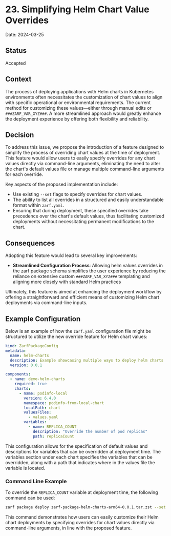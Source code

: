 # 23. Simplifying Helm Chart Value Overrides

Date: 2024-03-25

## Status

Accepted


## Context

The process of deploying applications with Helm charts in Kubernetes environments often necessitates the customization of chart values to align with specific operational or environmental requirements. The current method for customizing these values—either through manual edits or `###ZARF_VAR_XYZ###`. A more streamlined approach would greatly enhance the deployment experience by offering both flexibility and reliability.

## Decision

To address this issue, we propose the introduction of a feature designed to simplify the process of overriding chart values at the time of deployment. This feature would allow users to easily specify overrides for any chart values directly via command-line arguments, eliminating the need to alter the chart's default values file or manage multiple command-line arguments for each override.

Key aspects of the proposed implementation include:
- Use existing `--set`  flags to specify overrides for chart values.
- The ability to list all overrides in a structured and easily understandable format within `zarf.yaml`.
- Ensuring that during deployment, these specified overrides take precedence over the chart's default values, thus facilitating customized deployments without necessitating permanent modifications to the chart.

## Consequences

Adopting this feature would lead to several key improvements:
- **Streamlined Configuration Process**: Allowing helm values overrides in the zarf package schema simplifies the user experience by reducing the reliance on extensive custom `###ZARF_VAR_XYZ###` templating and aligning more closely with standard Helm practices

Ultimately, this feature is aimed at enhancing the deployment workflow by offering a straightforward and efficient means of customizing Helm chart deployments via command-line inputs.

## Example Configuration

Below is an example of how the `zarf.yaml` configuration file might be structured to utilize the new override feature for Helm chart values:

```yaml
kind: ZarfPackageConfig
metadata:
  name: helm-charts
  description: Example showcasing multiple ways to deploy helm charts
  version: 0.0.1

components:
  - name: demo-helm-charts
    required: true
    charts:
      - name: podinfo-local
        version: 6.4.0
        namespace: podinfo-from-local-chart
        localPath: chart
        valuesFiles:
          - values.yaml
        variables:
          - name: REPLICA_COUNT
            description: "Override the number of pod replicas"
            path: replicaCount
```
This configuration allows for the specification of default values and descriptions for variables that can be overridden at deployment time. The variables section under each chart specifies the variables that can be overridden, along with a path that indicates where in the values file the variable is located.

### Command Line Example

To override the `REPLICA_COUNT` variable at deployment time, the following command can be used:

```bash
zarf package deploy zarf-package-helm-charts-arm64-0.0.1.tar.zst --set REPLICA_COUNT=5
```
This command demonstrates how users can easily customize their Helm chart deployments by specifying overrides for chart values directly via command-line arguments, in line with the proposed feature.
